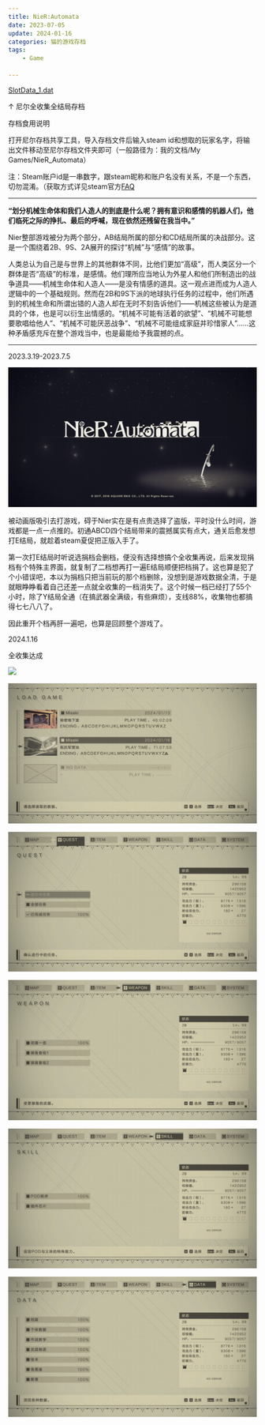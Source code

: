 ```yaml
---
title: NieR:Automata
date: 2023-07-05
update: 2024-01-16
categories: 猫的游戏存档
tags: 
    - Game

---
```


[SlotData_1.dat](./SlotData_1.dat)

↑ 尼尔全收集全结局存档

存档食用说明

打开尼尔存档共享工具，导入存档文件后输入steam id和想取的玩家名字，将输出文件移动至尼尔存档文件夹即可（一般路径为：我的文档/My Games/NieR_Automata）

注：Steam账户id是一串数字，跟steam昵称和账户名没有关系，不是一个东西，切勿混淆。（获取方式详见steam官方[FAQ](https://help.steampowered.com/zh-cn/faqs/view/2816-BE67-5B69-0FEC)

---

**“划分机械生命体和我们人造人的到底是什么呢？拥有意识和感情的机器人们，他们临死之际的挣扎、最后的呼喊，现在依然还残留在我当中。”**

Nier整部游戏被分为两个部分，AB结局所属的部分和CD结局所属的决战部分。这是一个围绕着2B、9S、2A展开的探讨“机械”与“感情”的故事。

人类总认为自己是与世界上的其他群体不同，比他们更加“高级”，而人类区分一个群体是否“高级”的标准，是感情。他们理所应当地认为外星人和他们所制造出的战争道具——机械生命体和人造人——是没有情感的道具。这一观点进而成为人造人逻辑中的一个基础规则。然而在2B和9S下派的地球执行任务的过程中，他们所遇到的机械生命和所谓出错的人造人却在无时不刻告诉他们——机械这些被认为是道具的个体，也是可以衍生出情感的。“机械不可能有活着的欲望”、“机械不可能想要歌唱给他人”、“机械不可能厌恶战争”、“机械不可能组成家庭并珍惜家人”……这种矛盾感充斥在整个游戏当中，也是最能给予我震撼的点。

---

2023.3.19-2023.7.5

![26b9db62-b113-485d-9bbf-18bf7373e98c.png](./26b9db62-b113-485d-9bbf-18bf7373e98c.png)

被动画版吸引去打游戏，碍于Nier实在是有点贵选择了盗版，平时没什么时间，游戏都是一点一点推的。初通ABCD四个结局带来的震撼属实有点大，通关后愈发想打E结局，就趁着steam夏促把正版入手了。

第一次打E结局时听说选捐档会删档，便没有选择想搞个全收集再说，后来发现捐档有个特殊主界面，就复制了二档想再打一遍E结局顺便把档捐了。这也算是犯了个小错误吧，本以为捐档只把当前玩的那个档删除，没想到是游戏数据全清，于是就眼睁睁看着自己还差一点就全收集的一档消失了。这个时候一档已经打了55个小时，除了Y结局全通（在搞武器全满级，有些麻烦），支线88%，收集物也都搞得七七八八了。

因此重开个档再肝一遍吧，也算是回顾整个游戏了。

2024.1.16

全收集达成

![](https://lain.bgm.tv/pic/photo/l/28/15/580473_l6IjN.jpg)

![image.png](./image.png)

![image.png](./image%201.png)

![image.png](./image%202.png)

![image.png](./image%203.png)

![image.png](./image%204.png)